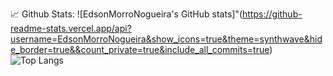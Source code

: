 <!---
- 👋 Hi, I’m @EdsonMorroNogueira, I'm a student in SPTECH, My course is 1 SIS
- 👀 I’m interested in Development of Websites, coding in C++ using OpenGL library
- 🌱 I’m currently learning CSS, JS, HTML and MySQL
- 💞️ I’m looking to collaborate on Gaming projects, automation and the uses of C++ in games
- 📫 How to reach me -  E-mail: edson.nogueira@sptech.school --->
📈 Github Stats:
 ![EdsonMorroNogueira's GitHub stats]"(https://github-readme-stats.vercel.app/api?username=EdsonMorroNogueira&show_icons=true&theme=synthwave&hide_border=true&&count_private=true&include_all_commits=true)  ![Top Langs](https://github-readme-stats.vercel.app/api/top-langs/?username=EdsonMorroNogueira)

<!---
EdsonMorroNogueira/EdsonMorroNogueira is a ✨ special ✨ repository because its `README.md` (this file) appears on your GitHub profile.
You can click the Preview link to take a look at your changes.
--->
